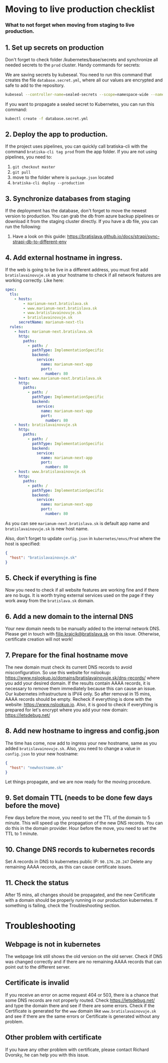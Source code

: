 # Moving to live production checklist
### What to not forget when moving from staging to live production.

## 1. Set up secrets on production
Don't forget to check folder /kubernetes/base/secrets and synchronize all needed secrets to the `prod` cluster.
Handy commands for secrets:

We are saving secrets by kubeseal. You need to run this command that creates the file `database.secret.yml`, where all our values are encrypted and safe to add to the repository.
```bash
kubeseal --controller-name=sealed-secrets --scope=namespace-wide --namespace=standalone --format=yaml < database.yml > database.secret.yml
```

If you want to propagate a sealed secret to Kubernetes, you can run this command:
```bash
kubectl create -f database.secret.yml
```

## 2. Deploy the app to production.
If the project uses pipelines, you can quickly call bratiska-cli with the command `bratiska-cli tag prod` from the app folder. If you are not using pipelines, you need to:
1. `git checkout master`
2. `git pull`
3. move to the folder where is `package.json` located
4. `bratiska-cli deploy --production`

## 3. Synchronize databases from staging
If the deployment has the database, don't forget to move the newest version to production. You can grab the db from azure backup pipelines or download it from the staging cluster directly. If you have a db file, you can run the following:
1. Have a look on this guide: https://bratislava.github.io/docs/strapi/sync-strapi-db-to-different-env

## 4. Add external hostname in ingress.
If the web is going to be live in a different address, you must first add `bratislavainovuje.sk` as your hostname to check if all network features are working correctly.
Like here:
```yaml
spec:
  tls:
    - hosts:
        - marianum-next.bratislava.sk
        - www.marianum-next.bratislava.sk
        - www.bratislavainovuje.sk
        - bratislavainovuje.sk
      secretName: marianum-next-tls
  rules:
    - host: marianum-next.bratislava.sk
      http:
        paths:
          - path: /
            pathType: ImplementationSpecific
            backend:
              service:
                name: marianum-next-app
                port:
                  number: 80
    - host: www.marianum-next.bratislava.sk
      http:
        paths:
          - path: /
            pathType: ImplementationSpecific
            backend:
              service:
                name: marianum-next-app
                port:
                  number: 80
    - host: bratislavainovuje.sk
      http:
        paths:
          - path: /
            pathType: ImplementationSpecific
            backend:
              service:
                name: marianum-next-app
                port:
                  number: 80
    - host: www.bratislavainovuje.sk
      http:
        paths:
          - path: /
            pathType: ImplementationSpecific
            backend:
              service:
                name: marianum-next-app
                port:
                  number: 80
```
As you can see `marianum-next.bratislava.sk` is default app name and `bratislavainovuje.sk` is new host name.

Also, don't forget to update `config.json` in `kubernetes/envs/Prod` where the host is specified:
```json
{
  "host": "bratislavainovuje.sk"
}
```

## 5. Check if everything is fine
Now you need to check if all website features are working fine and if there are no bugs. It is worth trying external services used on the page if they work away from the `bratislava.sk` domain.

## 6. Add a new domain to the internal DNS
Your new domain needs to be manually added to the internal network DNS. Please get in touch with filip.krajcik@bratislava.sk on this issue. Otherwise, certificate creation will not work!

## 7. Prepare for the final hostname move
The new domain must check its current DNS records to avoid misconfiguration. So use this website for nslookup:
https://www.nslookup.io/domains/bratislavainovuje.sk/dns-records/ where you add your desired domain.
If the results contain AAAA records, it is necessary to remove them immediately because this can cause an issue. Our kubernetes infrastructure is IPV4 only. So after removal in 15 mins, AAAA records should be empty.
Recheck if everything is done with the website: https://www.nslookup.io.
Also, it is good to check if everything is prepared for let's encrypt where you add your new domain: https://letsdebug.net/

## 8. Add new hostname to ingress and config.json
The time has come, now add to ingress your new hostname, same as you added `bratislavainovuje.sk`. Also, you need to change a value in `config.json` to your new hostname:
```json
{
  "host": "newhostname.sk"
}
```
Let things propagate, and we are now ready for the moving procedure.

## 9. Set domain TTL (needs to be done few days before the move)
Few days before the move, you need to set the TTL of the domain to 5 minute. This will speed up the propagation of the new DNS records. You can do this in the domain provider.
Hour before the move, you need to set the TTL to 1 minute.

## 10. Change DNS records to kubernetes records
Set A records in DNS to kubernetes public IP: `90.176.20.247`
Delete any remaining AAAA records, as this can cause certificate issues.

## 11. Check the status
After 15 mins, all changes should be propagated, and the new Certificate with a domain should be properly running in our production kubernetes. If something is failing, check the Troubleshooting section.

# Troubleshooting

## Webpage is not in kubernetes
The webpage link still shows the old version on the old server. Check if DNS was changed correctly and if there are no remaining AAAA records that can point out to the different server.

## Certificate is invalid
If you receive an error on acme request 404 or 503, there is a chance that some DNS records are not properly routed.
Check https://letsdebug.net/ and type the domain there and see if there are some errors.
Check if the Certificate is generated for the `www` domain like `www.bratislavainovuje.sk` and see if there are the same errors or Certificate is generated without any problem.

## Other problem with certificate 
If you have any other problem with certificate, please contact Richard Dvorsky, he can help you with this issue.